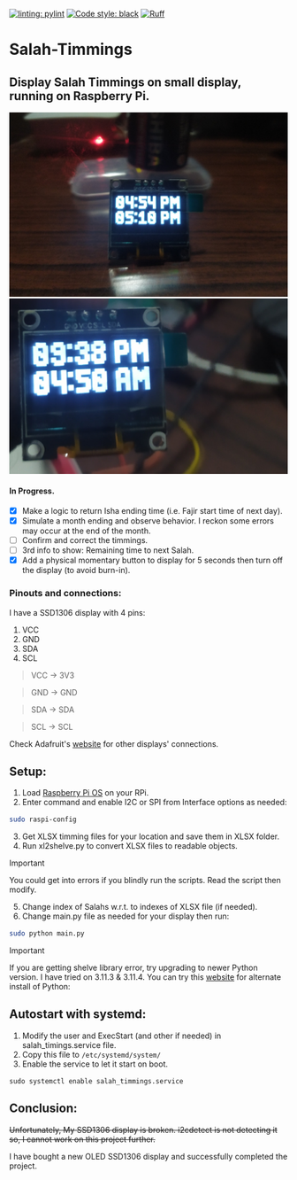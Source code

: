 [![linting: pylint](https://img.shields.io/badge/linting-pylint-yellowgreen)](https://github.com/pylint-dev/pylint)
[![Code style: black](https://img.shields.io/badge/code%20style-black-000000.svg)](https://github.com/psf/black)
[![Ruff](https://img.shields.io/endpoint?url=https://raw.githubusercontent.com/astral-sh/ruff/main/assets/badge/v2.json)](https://github.com/astral-sh/ruff)

# Salah-Timmings
## Display Salah Timmings on small display, running on Raspberry Pi.

![SSD1306 showing current time and next day's Fajar time.](Images/1692878231377-2.jpg)
![SSD1306 showing current and next Salah's time.](Images/1692870991070-2.jpg)

#### In Progress.

- [x] Make a logic to return Isha ending time (i.e. Fajir start time of next day).
- [x] Simulate a month ending and observe behavior. I reckon some errors may occur at the end of the month.
- [ ] Confirm and correct the timmings.
- [ ] 3rd info to show: Remaining time to next Salah.
- [x] Add a physical momentary button to display for 5 seconds then turn off the display (to avoid burn-in).

### Pinouts and connections:
 I have a SSD1306 display with 4 pins:

 1. VCC
 2. GND
 3. SDA
 4. SCL


>VCC -> 3V3

>GND -> GND

>SDA -> SDA

>SCL -> SCL


Check Adafruit's [website](https://learn.adafruit.com/ssd1306-oled-displays-with-raspberry-pi-and-beaglebone-black/wiring) for other displays' connections.

## Setup:

1. Load [Raspberry Pi OS](https://www.raspberrypi.com/software/) on your RPi.
2. Enter command and enable I2C or SPI from Interface options as needed:

```bash 
sudo raspi-config
``` 

3. Get XLSX timming files for your location and save them in XLSX folder.
4. Run xl2shelve.py to convert XLSX files to readable objects.
> [!IMPORTANT]
> You could get into errors if you blindly run the scripts. Read the script then modify.
5. Change index of Salahs w.r.t. to indexes of XLSX file (if needed).
6. Change main.py file as needed for your display then run:

```bash
sudo python main.py
```

> [!IMPORTANT]
> If you are getting shelve library error, try upgrading to newer Python version. I have tried on 3.11.3 & 3.11.4. You can try this [website](https://www.build-python-from-source.com/) for alternate install of Python: 


## Autostart with systemd:

1. Modify the user and ExecStart (and other if needed) in salah_timings.service file.
2. Copy this file to ```/etc/systemd/system/``` 
3. Enable the service to let it start on boot.
```
sudo systemctl enable salah_timmings.service
```

## Conclusion:

~~Unfortunately, My SSD1306 display is broken. i2cdetect is not detecting it so, I cannot work on this project further.~~

I have bought a new OLED SSD1306 display and successfully completed the project.
